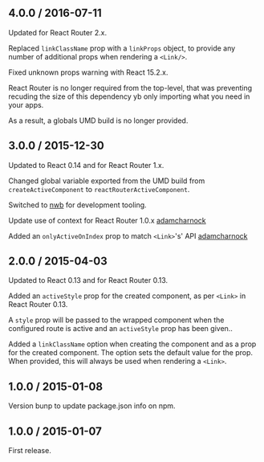 ## 4.0.0 / 2016-07-11

Updated for React Router 2.x.

Replaced `linkClassName` prop with a `linkProps` object, to provide any number of additional props when rendering a `<Link/>`.

Fixed unknown props warning with React 15.2.x.

React Router is no longer required from the top-level, that was preventing recuding the size of this dependency yb only importing what you need in your apps.

As a result, a globals UMD build is no longer provided.

## 3.0.0 / 2015-12-30

Updated to React 0.14 and for React Router 1.x.

Changed global variable exported from the UMD build from `createActiveComponent` to `reactRouterActiveComponent`.

Switched to [nwb](https://github.com/insin/nwb) for development tooling.

Update use of context for React Router 1.0.x [adamcharnock][adamcharnock]

Added an `onlyActiveOnIndex` prop to match `<Link>`'s' API [adamcharnock][adamcharnock]

## 2.0.0 / 2015-04-03

Updated to React 0.13 and for React Router 0.13.

Added an `activeStyle` prop for the created component, as per `<Link>` in React Router 0.13.

A `style` prop will be passed to the wrapped component when the configured route is active and an `activeStyle` prop has been given..

Added a `linkClassName` option when creating the component and as a prop for the created component. The option sets the default value for the prop. When provided, this will always be used when rendering a `<Link>`.

## 1.0.0 / 2015-01-08

Version bunp to update package.json info on npm.

## 1.0.0 / 2015-01-07

First release.

[adamcharnock]: https://github.com/adamcharnock
